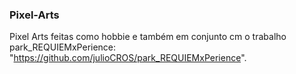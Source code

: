 ### Pixel-Arts

Pixel Arts feitas como hobbie e também em conjunto cm o trabalho park_REQUIEMxPerience: "https://github.com/julioCROS/park_REQUIEMxPerience".
